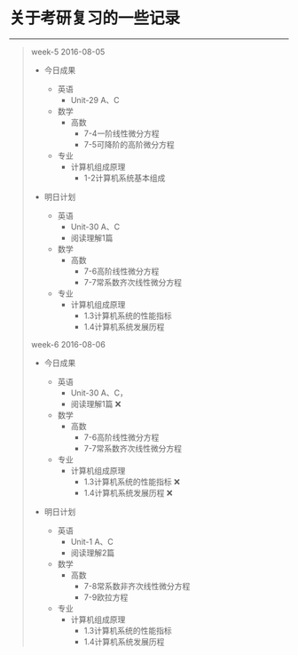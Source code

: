 # 关于考研复习的一些记录
---
> week-5 2016-08-05
> - 今日成果
>   - 英语
>     - Unit-29 A、C
>   - 数学
>     - 高数
>       - 7-4一阶线性微分方程
>       - 7-5可降阶的高阶微分方程
>   - 专业
>     - 计算机组成原理
>       - 1-2计算机系统基本组成
> 
> - 明日计划
>   - 英语
>     - Unit-30 A、C
>     - 阅读理解1篇
>   - 数学
>     - 高数
>       - 7-6高阶线性微分方程
>       - 7-7常系数齐次线性微分方程
>   - 专业
>     - 计算机组成原理
>       - 1.3计算机系统的性能指标
>       - 1.4计算机系统发展历程
> 
> week-6 2016-08-06
> - 今日成果
>   - 英语
>     - Unit-30 A、C，
>     - 阅读理解1篇 :x:
>   - 数学
>     - 高数
>       - 7-6高阶线性微分方程
>       - 7-7常系数齐次线性微分方程
>   - 专业
>     - 计算机组成原理
>       - 1.3计算机系统的性能指标 :x:
>       - 1.4计算机系统发展历程 :x:
> 
> - 明日计划
>   - 英语
>     - Unit-1 A、C
>     - 阅读理解2篇
>   - 数学
>     - 高数
>       - 7-8常系数非齐次线性微分方程
>       - 7-9欧拉方程
>   - 专业
>     - 计算机组成原理
>       - 1.3计算机系统的性能指标
>       - 1.4计算机系统发展历程
> 

